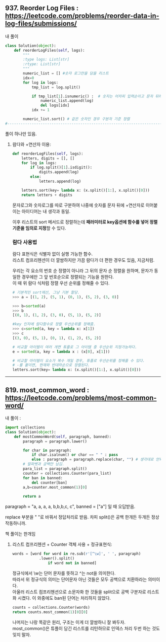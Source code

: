 ## 937. Reorder Log Files  : https://leetcode.com/problems/reorder-data-in-log-files/submissions/  


내 풀이 

```python
class Solution(object):
    def reorderLogFiles(self, logs):
        """
        :type logs: List[str]
        :rtype: List[str]
        """
        numeric_list = [] #숫자 로그만을 담을 리스트
        idx=0
        for log in logs:
            tmp_list = log.split()

            if tmp_list[1].isnumeric() :  # 숫자는 어차피 입력순이고 문자 뒤에 있으므로 따로 뺴줘서 나중에 문자정렬 결과물 뒤에 붙이기
                numeric_list.append(log)
                del logs[idx]
            idx += 1

        numeric_list.sort() # 같은 숫자인 경우 구분자 기준 정렬
#--------------------------------------------------------------------------------- 문자 정렬 + 같은경우 구분자 정렬 생각못해내고 ㅈㅈ
```  

풀이 하나만 있음.  

1. 람다와 +연산자 이용:  

    ```python
    def reorderLogFiles(self, logs): 
        letters, digits = [], []
        for log in logs:
            if log.split()[1].isdigit():
                digits.append(log)
            else: 
                letters.append(log)

        letters.sort(key= lambda x: (x.split()[1:], x.split()[0]))
        return letters + digits
    ```


    문자로그와 숫자로그를 따로 구분하여 나중에 숫자를 문자 뒤에 +연산자로 이어붙이는 아이디어는 내 생각과 동일.  

    이후 리스트의 sort 메서드로 정렬하는데 **패러미터로 key옵션에 함수를 넣어 정렬 기준을 임의로 지정**할 수 있다.  

    ### 람다 사용법  

    람다 표현식은 식별자 없이 실행 가능한 함수.  
    리스트 컴프리헨션이 더 깔쌈하지만 가끔 람다가 더 편한 경우도 있음, 지금처럼.  

    우리는 각 요소의 번호 순 정렬이 아니라 그 뒤의 문자 순 정렬을 원하며, 문자가 동일한 경우에만 그 앞 번호순으로 정렬되는 기능을 원한다.  
    이 때 위 람다 식처럼 정렬 우선 순위를 정해줄 수 있다.  

    ```python
    # 기본적인 sort에선, 그냥 기본 할당.
    >>> a = [(1, 2), (5, 1), (0, 1), (5, 2), (3, 0)]

    >>> b=sorted(a)
    >>> b
    [(0, 1), (1, 2), (3, 0), (5, 1), (5, 2)]

    #key 인자에 람다함수로 정렬 우선순위를 정해줌.
    >>> c=sorted(a, key = lambda x: x[1])
    >>> c
    [(3, 0), (5, 1), (0, 1), (1, 2), (5, 2)]

    # 비교할 아이템이 여러 개면 튜플로 그 아이템 중 우선순위 지정가능하다.
    e = sorted(a, key = lambda x : (x[0], x[1]))

    # 비교할 아이템이 요소가 복수 개일 경우, 튜플로 우선순위를 정해줄 수 있다.
    # -를 붙이면, 현재와 반대차순으로 정렬된다.
    letters.sort(key= lambda x: (x.split()[1:], x.split()[0]))
    ```  

---  

## 819. most_common_word : https://leetcode.com/problems/most-common-word/  

내 풀이 : 
```python
import collections
class Solution(object):
    def mostCommonWord(self, paragraph, banned):
        paragraph = paragraph.lower()

        for char in paragraph:
            if char.isalnum() or char == " " : pass
            else : paragraph = paragraph.replace(char, "") # 생각대로 안되면 항상 in-place여부 확인해보기
        # 알파벳과 공백만 남김.
        para_list = paragraph.split()
        counter = collections.Counter(para_list)
        for ban in banned:
            del counter[ban]
        a,b=counter.most_common(1)[0]
        
        return a
```  
paragraph = "a, a, a, a, b,b,b,c, c", 
banned = ["a"] 일 때 오답받음.

replace 부분을 " "로 바꿔서 정답처리로 받음. 차피 split()은 공백 한개든 두개든 정상작동하니까.  

책 풀이는 한개임 

1. 리스트 컴프리헨션 + Counter 객체 사용 + 정규표현식:  

    ```python
    words = [word for word in re.sub(r'[^\w]', ' ', paragraph)
                .lower().split()
                    if word not in banned]
    ```
    정규식에서 \w는 단어 문자를 뜻하고 ^는 not을 의미한다.  
    따라서 위 정규식의 의미는 단어문자 아닌 것들은 모두 공백으로 치환하라는 의미이다.  
    아울러 리스트 컴프리헨션으로 소문자화 한 것들을 split으로 공백 구분자로 리스트화 시켰다. 이 와중에도 ban된 단어는 처리하지 않았다.  

    ```python
    counts = collections.Counter(words)
    return counts.most_common(1)[0][0]
    ```
    나머지는 나랑 똑같은 원리, 구조는 이게 더 깔쌈하니 잘 봐두자.  
    most_common()은 튜플이 담긴 리스트를 리턴하므로 인덱스 처리 두번 하는 것도 잊지 말자.  
    



    